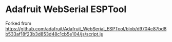 # Adafruit WebSerial ESPTool

Forked from
https://github.com/adafruit/Adafruit_WebSerial_ESPTool/blob/d9704c87bd8b533af18f23b3d853d48c1cb5e104/js/script.js

